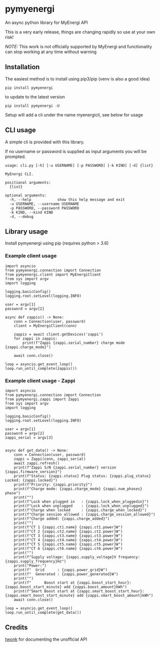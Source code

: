 # pymyenergi

An async python library for MyEnergi API

This is a very early release, things are changing rapidly so use at your own risk!

_NOTE:_ This work is not officially supported by MyEnergi and functionality can stop working at any time without warning

## Installation

The easiest method is to install using pip3/pip (venv is also a good idea)

```
pip install pymyenergi
```

to update to the latest version

```
pip install pymyenergi -U
```

Setup will add a cli under the name myenergicli, see below for usage

## CLI usage

A simple cli is provided with this library.

If no username or password is supplied as input arguments you will be prompted.

```
usage: cli.py [-h] [-u USERNAME] [-p PASSWORD] [-k KIND] [-d] {list}

MyEnergi CLI.

positional arguments:
  {list}

optional arguments:
  -h, --help            show this help message and exit
  -u USERNAME, --username USERNAME
  -p PASSWORD, --password PASSWORD
  -k KIND, --kind KIND
  -d, --debug
```

## Library usage

Install pymyenergi using pip (requires python > 3.6)

### Example client usage

```
import asyncio
from pymyenergi.connection import Connection
from pymyenergi.client import MyEnergiClient
from sys import argv
import logging

logging.basicConfig()
logging.root.setLevel(logging.INFO)

user = argv[1]
password = argv[2]

async def zappis() -> None:
    conn = Connection(user, password)
    client = MyEnergiClient(conn)

    zappis = await client.getDevices('zappi')
    for zappi in zappis:
        print(f"Zappi {zappi.serial_number} charge mode {zappi.charge_mode}")

    await conn.close()

loop = asyncio.get_event_loop()
loop.run_until_complete(zappis())
```

### Example client usage - Zappi

```
import asyncio
from pymyenergi.connection import Connection
from pymyenergi.zappi import Zappi
from sys import argv
import logging

logging.basicConfig()
logging.root.setLevel(logging.INFO)

user = argv[1]
password = argv[2]
zappi_serial = argv[3]


async def get_data() -> None:
    conn = Connection(user, password)
    zappi = Zappi(conn, zappi_serial)
    await zappi.refresh()
    print(f"Zappi S/N {zappi.serial_number} version {zappi.firmware_version}")
    print(f"Status: {zappi.status} Plug status: {zappi.plug_status} Locked: {zappi.locked}")
    print(f"Priority: {zappi.priority}")
    print(f"Charge mode: {zappi.charge_mode} {zappi.num_phases} phase")
    print("")
    print(f"Lock when plugged in   : {zappi.lock_when_pluggedin}")
    print(f"Lock when unplugged    : {zappi.lock_when_unplugged}")
    print(f"Charge when locked     : {zappi.charge_when_locked}")
    print(f"Charge session allowed : {zappi.charge_session_allowed}")
    print(f"Charge added: {zappi.charge_added}")
    print("")
    print(f"CT 1 {zappi.ct1.name} {zappi.ct1.power}W")
    print(f"CT 2 {zappi.ct2.name} {zappi.ct2.power}W")
    print(f"CT 3 {zappi.ct3.name} {zappi.ct3.power}W")
    print(f"CT 4 {zappi.ct4.name} {zappi.ct4.power}W")
    print(f"CT 5 {zappi.ct5.name} {zappi.ct5.power}W")
    print(f"CT 6 {zappi.ct6.name} {zappi.ct6.power}W")
    print("")
    print(f"Supply voltage: {zappi.supply_voltage}V frequency: {zappi.supply_frequency}Hz")
    print("Power:")
    print(f"  Grid      : {zappi.power_grid}W")
    print(f"  Generated : {zappi.power_generated}W")
    print("")
    print(f"      Boost start at {zappi.boost_start_hour}:{zappi.boost_start_minute} add {zappi.boost_amount}kWh")
    print(f"Smart Boost start at {zappi.smart_boost_start_hour}:{zappi.smart_boost_start_minute} add {zappi.smart_boost_amount}kWh")
    await conn.close()

loop = asyncio.get_event_loop()
loop.run_until_complete(get_data())
```

## Credits

[twonk](https://github.com/twonk/MyEnergi-App-Api) for documenting the unofficial API
